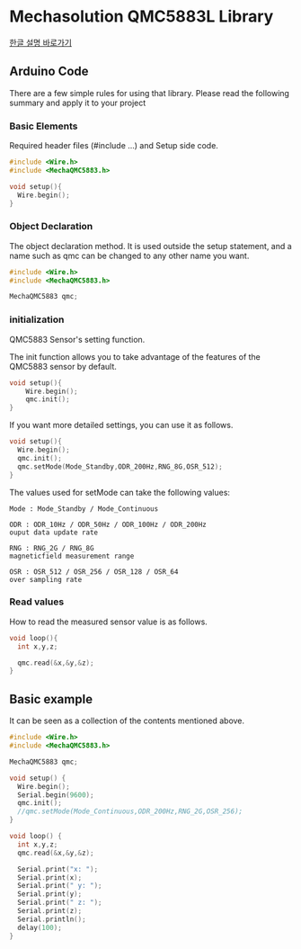 # Mechasolution QMC5883L Library

[한글 설명 바로가기](https://github.com/keepworking/Mecha_QMC5883/blob/master/README_KO.md)

## Arduino Code

There are a few simple rules for using that library. Please read the following summary and apply it to your project

### Basic Elements

Required header files (#include ...) and Setup side code.

```cpp
#include <Wire.h>
#include <MechaQMC5883.h>

void setup(){
  Wire.begin();
}
```

### Object Declaration

The object declaration method. It is used outside the setup statement, and a name such as qmc can be changed to any other name you want.

```cpp
#include <Wire.h>
#include <MechaQMC5883.h>

MechaQMC5883 qmc;
```

### initialization

QMC5883 Sensor's setting function.

The init function allows you to take advantage of the features of the QMC5883 sensor by default.

```cpp
void setup(){
    Wire.begin();
    qmc.init();
}
```

If you want more detailed settings, you can use it as follows.

```cpp
void setup(){
  Wire.begin();
  qmc.init();
  qmc.setMode(Mode_Standby,ODR_200Hz,RNG_8G,OSR_512);
}
```

The values ​​used for setMode can take the following values:

```
Mode : Mode_Standby / Mode_Continuous

ODR : ODR_10Hz / ODR_50Hz / ODR_100Hz / ODR_200Hz
ouput data update rate

RNG : RNG_2G / RNG_8G
magneticfield measurement range

OSR : OSR_512 / OSR_256 / OSR_128 / OSR_64
over sampling rate
```

### Read values

How to read the measured sensor value is as follows.

```cpp
void loop(){
  int x,y,z;

  qmc.read(&x,&y,&z);
}
```

## Basic example

It can be seen as a collection of the contents mentioned above.

```cpp
#include <Wire.h>
#include <MechaQMC5883.h>

MechaQMC5883 qmc;

void setup() {
  Wire.begin();
  Serial.begin(9600);
  qmc.init();
  //qmc.setMode(Mode_Continuous,ODR_200Hz,RNG_2G,OSR_256);
}

void loop() {
  int x,y,z;
  qmc.read(&x,&y,&z);

  Serial.print("x: ");
  Serial.print(x);
  Serial.print(" y: ");
  Serial.print(y);
  Serial.print(" z: ");
  Serial.print(z);
  Serial.println();
  delay(100);
}
```
